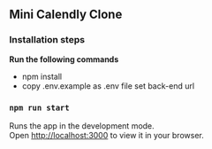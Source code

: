 ## Mini Calendly Clone

### Installation steps
 **Run the following commands**
- npm install
- copy .env.example as .env file set back-end url
### `npm run start`





Runs the app in the development mode.\
Open [http://localhost:3000](http://localhost:3000) to view it in your browser.

